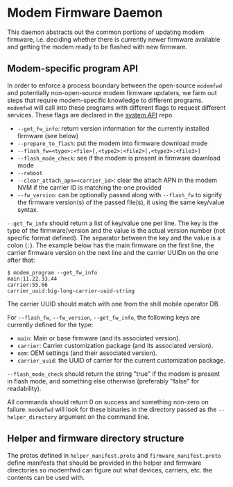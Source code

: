 # Modem Firmware Daemon

This daemon abstracts out the common portions of updating modem firmware, i.e.
deciding whether there is currently newer firmware available and getting the
modem ready to be flashed with new firmware.

## Modem-specific program API

In order to enforce a process boundary between the open-source `modemfwd` and
potentially non-open-source modem firmware updaters, we farm out steps that
require modem-specific knowledge to different programs. `modemfwd` will call
into these programs with different flags to request different services. These
flags are declared in the [system API] repo.

* `--get_fw_info`: return version information for the currently installed
  firmware (see below)
* `--prepare_to_flash`: put the modem into firmware download mode
* `--flash_fw=<type>:<file>[,<type2>:<file2>[,<type3>:<file3>]`
* `--flash_mode_check`: see if the modem is present in firmware download mode
* `--reboot`
* `--clear_attach_apn=<carrier_id>`: clear the attach APN in the modem NVM if
  the carrier ID is matching the one provided
* `--fw_version`: can be optionally passed along with `--flash_fw` to signify
  the firmware version(s) of the passed file(s), it using the same key/value
  syntax.

`--get_fw_info` should return a list of key/value one per line. The key is the
type of the firmware/version and the value is the actual version number
(not specific format defined). The separator between the key and the value is
a colon (`:`). The example below has the main firmware on the first line, the
carrier firmware version on the next line and the carrier UUIDn on the one after
that:

```
$ modem_program --get_fw_info
main:11.22.33.44
carrier:55.66
carrier_uuid:big-long-carrier-uuid-string
```

The carrier UUID should match with one from the shill mobile operator DB.

For `--flash_fw`, `--fw_version`, `--get_fw_info`, the following keys are
currently defined for the type:
* `main`: Main or base firmware (and its associated version).
* `carrier`: Carrier customization package (and its associated version).
* `oem`: OEM settings (and their associated version).
* `carrier_uuid`: the UUID of carrier for the current customization package.

`--flash_mode_check` should return the string "true" if the modem is present
in flash mode, and something else otherwise (preferably "false" for
readability).

All commands should return 0 on success and something non-zero on failure.
`modemfwd` will look for these binaries in the directory passed as the
`--helper_directory` argument on the command line.

## Helper and firmware directory structure

The protos defined in `helper_manifest.proto` and `firmware_manifest.proto`
define manifests that should be provided in the helper and firmware directories
so modemfwd can figure out what devices, carriers, etc. the contents can be
used with.

[system API]: https://chromium.googlesource.com/chromiumos/platform/system_api/+/HEAD/switches/modemfwd_switches.h
